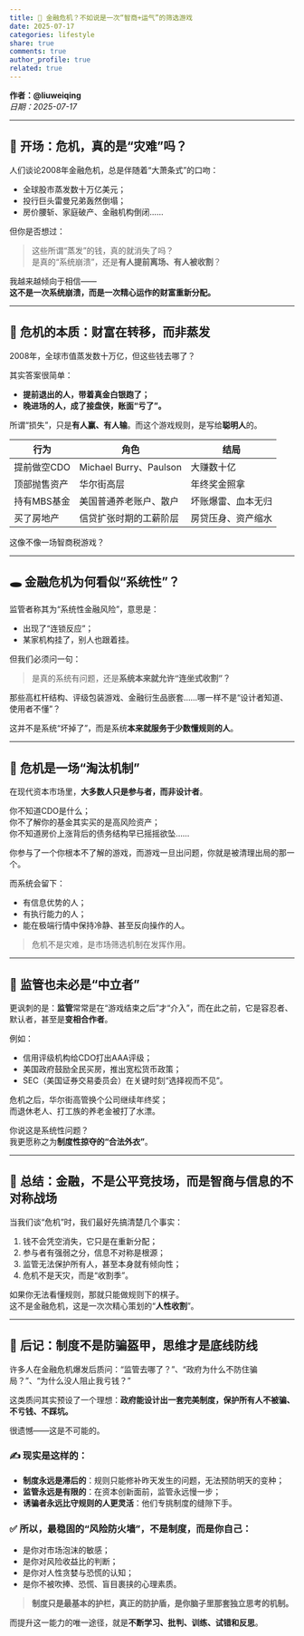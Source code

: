 ```yaml
---
title: 🧠 金融危机？不如说是一次“智商+运气”的筛选游戏
date: 2025-07-17
categories: lifestyle
share: true
comments: true
author_profile: true
related: true
---
```



**作者：@liuweiqing**  
*日期：2025-07-17*

---

## 📌 开场：危机，真的是“灾难”吗？

人们谈论2008年金融危机，总是伴随着“大萧条式”的口吻：

- 全球股市蒸发数十万亿美元；
- 投行巨头雷曼兄弟轰然倒塌；
- 房价腰斩、家庭破产、金融机构倒闭……

但你是否想过：

> 这些所谓“蒸发”的钱，真的就消失了吗？  
> 是真的“系统崩溃”，还是**有人提前离场、有人被收割**？

我越来越倾向于相信——  
**这不是一次系统崩溃，而是一次精心运作的财富重新分配。**

---

## 🎯 危机的本质：财富在转移，而非蒸发

2008年，全球市值蒸发数十万亿，但这些钱去哪了？

其实答案很简单：

- **提前退出的人，带着真金白银跑了；**
- **晚进场的人，成了接盘侠，账面“亏了”。**

所谓“损失”，只是**有人赢、有人输**。而这个游戏规则，是写给**聪明人**的。

| 行为 | 角色 | 结局 |
|------|------|------|
| 提前做空CDO | Michael Burry、Paulson | 大赚数十亿 |
| 顶部抛售资产 | 华尔街高层 | 年终奖金照拿 |
| 持有MBS基金 | 美国普通养老账户、散户 | 坏账爆雷、血本无归 |
| 买了房地产 | 信贷扩张时期的工薪阶层 | 房贷压身、资产缩水 |

这像不像一场智商税游戏？

---

## 🕳 金融危机为何看似“系统性”？

监管者称其为“系统性金融风险”，意思是：

- 出现了“连锁反应”；
- 某家机构挂了，别人也跟着挂。

但我们必须问一句：

> 是真的系统有问题，还是**系统本来就允许“连坐式收割”？**

那些高杠杆结构、评级包装游戏、金融衍生品嵌套……哪一样不是“设计者知道、使用者不懂”？

这并不是系统“坏掉了”，而是系统**本来就服务于少数懂规则的人**。

---

## 🎲 危机是一场“淘汰机制”

在现代资本市场里，**大多数人只是参与者，而非设计者**。

你不知道CDO是什么；  
你不了解你的基金其实买的是高风险资产；  
你不知道房价上涨背后的债务结构早已摇摇欲坠……

你参与了一个你根本不了解的游戏，而游戏一旦出问题，你就是被清理出局的那一个。

而系统会留下：

- 有信息优势的人；
- 有执行能力的人；
- 能在极端行情中保持冷静、甚至反向操作的人。

> 危机不是灾难，是市场筛选机制在发挥作用。

---

## 🧪 监管也未必是“中立者”

更讽刺的是：**监管**常常是在“游戏结束之后”才“介入”，而在此之前，它是容忍者、默认者，甚至是**变相合作者**。

例如：

- 信用评级机构给CDO打出AAA评级；
- 美国政府鼓励全民买房，推出宽松货币政策；
- SEC（美国证券交易委员会）在关键时刻“选择视而不见”。

危机之后，华尔街高管换个公司继续年终奖；  
而退休老人、打工族的养老金被打了水漂。

你说这是系统性问题？  
我更愿称之为**制度性掠夺的“合法外衣”**。

---

## 🧭 总结：金融，不是公平竞技场，而是智商与信息的不对称战场

当我们谈“危机”时，我们最好先搞清楚几个事实：

1. 钱不会凭空消失，它只是在重新分配；
2. 参与者有强弱之分，信息不对称是根源；
3. 监管无法保护所有人，甚至本身就有倾向性；
4. 危机不是天灾，而是“收割季”。

如果你无法看懂规则，那就只能做规则下的棋子。  
这不是金融危机，这是一次次精心策划的“**人性收割**”。

---

## 🧠 后记：制度不是防骗盔甲，思维才是底线防线

许多人在金融危机爆发后质问：“监管去哪了？”、“政府为什么不防住骗局？”、“为什么没人阻止我亏钱？”

这类质问其实预设了一个理想：**政府能设计出一套完美制度，保护所有人不被骗、不亏钱、不踩坑。**

很遗憾——这是不可能的。

### ✍️ 现实是这样的：

- **制度永远是滞后的**：规则只能修补昨天发生的问题，无法预防明天的变种；
- **监管永远是有限的**：在资本创新面前，监管永远慢一步；
- **诱骗者永远比守规则的人更灵活**：他们专挑制度的缝隙下手。

### ✅ 所以，最稳固的“风险防火墙”，不是制度，而是你自己：

- 是你对市场泡沫的敏感；
- 是你对风险收益比的判断；
- 是你对人性贪婪与恐慌的认知；
- 是你不被吹捧、恐慌、盲目裹挟的心理素质。

> **制度只是最基本的护栏，真正的防护盾，是你脑子里那套独立思考的机制。**

而提升这一能力的唯一途径，就是**不断学习、批判、训练、试错和反思**。
